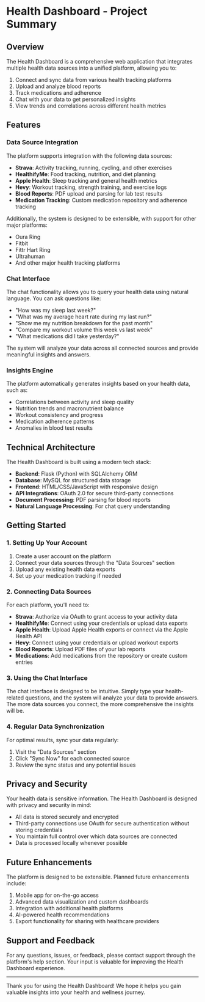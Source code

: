 # Health Dashboard - Project Summary

## Overview

The Health Dashboard is a comprehensive web application that integrates multiple health data sources into a unified platform, allowing you to:

1. Connect and sync data from various health tracking platforms
2. Upload and analyze blood reports
3. Track medications and adherence
4. Chat with your data to get personalized insights
5. View trends and correlations across different health metrics

## Features

### Data Source Integration

The platform supports integration with the following data sources:

- **Strava**: Activity tracking, running, cycling, and other exercises
- **HealthifyMe**: Food tracking, nutrition, and diet planning
- **Apple Health**: Sleep tracking and general health metrics
- **Hevy**: Workout tracking, strength training, and exercise logs
- **Blood Reports**: PDF upload and parsing for lab test results
- **Medication Tracking**: Custom medication repository and adherence tracking

Additionally, the system is designed to be extensible, with support for other major platforms:
- Oura Ring
- Fitbit
- Fittr Hart Ring
- Ultrahuman
- And other major health tracking platforms

### Chat Interface

The chat functionality allows you to query your health data using natural language. You can ask questions like:

- "How was my sleep last week?"
- "What was my average heart rate during my last run?"
- "Show me my nutrition breakdown for the past month"
- "Compare my workout volume this week vs last week"
- "What medications did I take yesterday?"

The system will analyze your data across all connected sources and provide meaningful insights and answers.

### Insights Engine

The platform automatically generates insights based on your health data, such as:

- Correlations between activity and sleep quality
- Nutrition trends and macronutrient balance
- Workout consistency and progress
- Medication adherence patterns
- Anomalies in blood test results

## Technical Architecture

The Health Dashboard is built using a modern tech stack:

- **Backend**: Flask (Python) with SQLAlchemy ORM
- **Database**: MySQL for structured data storage
- **Frontend**: HTML/CSS/JavaScript with responsive design
- **API Integrations**: OAuth 2.0 for secure third-party connections
- **Document Processing**: PDF parsing for blood reports
- **Natural Language Processing**: For chat query understanding

## Getting Started

### 1. Setting Up Your Account

1. Create a user account on the platform
2. Connect your data sources through the "Data Sources" section
3. Upload any existing health data exports
4. Set up your medication tracking if needed

### 2. Connecting Data Sources

For each platform, you'll need to:

- **Strava**: Authorize via OAuth to grant access to your activity data
- **HealthifyMe**: Connect using your credentials or upload data exports
- **Apple Health**: Upload Apple Health exports or connect via the Apple Health API
- **Hevy**: Connect using your credentials or upload workout exports
- **Blood Reports**: Upload PDF files of your lab reports
- **Medications**: Add medications from the repository or create custom entries

### 3. Using the Chat Interface

The chat interface is designed to be intuitive. Simply type your health-related questions, and the system will analyze your data to provide answers. The more data sources you connect, the more comprehensive the insights will be.

### 4. Regular Data Synchronization

For optimal results, sync your data regularly:

1. Visit the "Data Sources" section
2. Click "Sync Now" for each connected source
3. Review the sync status and any potential issues

## Privacy and Security

Your health data is sensitive information. The Health Dashboard is designed with privacy and security in mind:

- All data is stored securely and encrypted
- Third-party connections use OAuth for secure authentication without storing credentials
- You maintain full control over which data sources are connected
- Data is processed locally whenever possible

## Future Enhancements

The platform is designed to be extensible. Planned future enhancements include:

1. Mobile app for on-the-go access
2. Advanced data visualization and custom dashboards
3. Integration with additional health platforms
4. AI-powered health recommendations
5. Export functionality for sharing with healthcare providers

## Support and Feedback

For any questions, issues, or feedback, please contact support through the platform's help section. Your input is valuable for improving the Health Dashboard experience.

---

Thank you for using the Health Dashboard! We hope it helps you gain valuable insights into your health and wellness journey.
